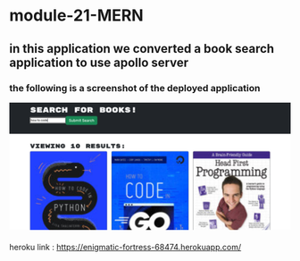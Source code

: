 # module-21-MERN

## in this application we converted a book search application to use apollo server

### the following is a screenshot of the deployed application 
![image](https://github.com/rajkbhakta/module-21-MERN/blob/main/screenshot-of-deployed-application/Google-Book-Search.png)

####
heroku link : https://enigmatic-fortress-68474.herokuapp.com/
